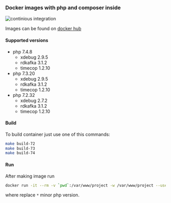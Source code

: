 ### Docker images with php and composer inside

![continious integration](https://github.com/Dannecron/php-docker/workflows/continious%20integration/badge.svg?branch=master&event=push)

Images can be found on [docker hub](https://hub.docker.com/repository/docker/dannecron/php-for-dev)

#### Supported versions

* php 7.4.8
    * xdebug 2.9.5
    * rdkafka 3.1.2
    * timecop 1.2.10
* php 7.3.20
    * xdebug 2.9.5
    * rdkafka 3.1.2
    * timecop 1.2.10
* php 7.2.32
    * xdebug 2.7.2
    * rdkafka 3.1.2
    * timecop 1.2.10

#### Build

To build container just use one of this commands:
```bash
make build-72
make build-73
make build-74
```

#### Run

After making image run

```bash
docker run -it --rm -v `pwd`:/var/www/project -w /var/www/project --user=1000 local-composer:7.* sh
```

where replace `*` minor php version.
